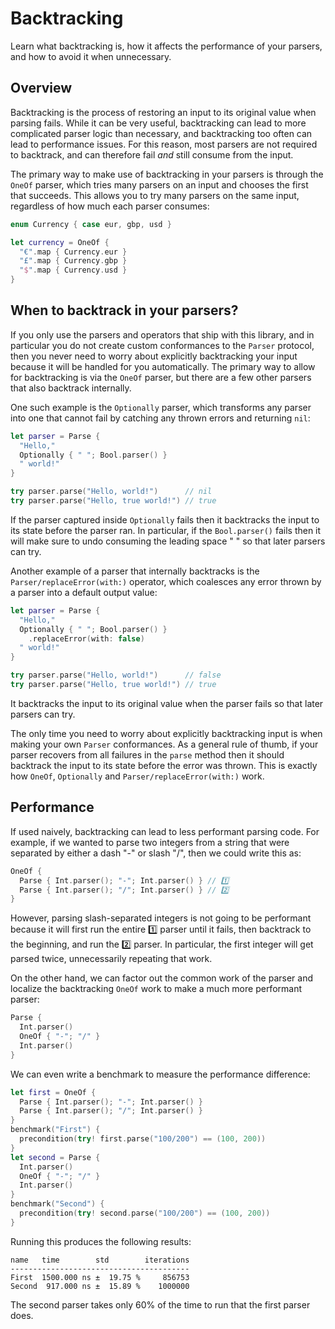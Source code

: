 # Backtracking

Learn what backtracking is, how it affects the performance of your parsers, and how to avoid it when
unnecessary.

## Overview

Backtracking is the process of restoring an input to its original value when parsing fails. While it 
can be very useful, backtracking can lead to more complicated parser logic than necessary, and
backtracking too often can lead to performance issues. For this reason, most parsers are not
required to backtrack, and can therefore fail _and_ still consume from the input.

The primary way to make use of backtracking in your parsers is through the ``OneOf`` parser, which
tries many parsers on an input and chooses the first that succeeds. This allows you to try many
parsers on the same input, regardless of how much each parser consumes:

```swift
enum Currency { case eur, gbp, usd }

let currency = OneOf {
  "€".map { Currency.eur }
  "£".map { Currency.gbp }
  "$".map { Currency.usd }
}
```

## When to backtrack in your parsers?

If you only use the parsers and operators that ship with this library, and in particular you do not
create custom conformances to the ``Parser`` protocol, then you never need to worry about explicitly 
backtracking your input because it will be handled for you automatically. The primary way to allow 
for backtracking is via the ``OneOf`` parser, but there are a few other parsers that also backtrack 
internally.

One such example is the ``Optionally`` parser, which transforms any parser into one that cannot fail 
by catching any thrown errors and returning `nil`:

```swift
let parser = Parse {
  "Hello,"
  Optionally { " "; Bool.parser() }
  " world!"
}

try parser.parse("Hello, world!")      // nil
try parser.parse("Hello, true world!") // true
```

If the parser captured inside ``Optionally`` fails then it backtracks the input to its state before
the parser ran. In particular, if the `Bool.parser()` fails then it will make sure to undo
consuming the leading space " " so that later parsers can try.

Another example of a parser that internally backtracks is the ``Parser/replaceError(with:)`` 
operator, which coalesces any error thrown by a parser into a default output value:

```swift
let parser = Parse {
  "Hello,"
  Optionally { " "; Bool.parser() }
    .replaceError(with: false)
  " world!"
}

try parser.parse("Hello, world!")      // false
try parser.parse("Hello, true world!") // true
```

It backtracks the input to its original value when the parser fails so that later parsers can try.

The only time you need to worry about explicitly backtracking input is when making your own
``Parser`` conformances. As a general rule of thumb, if your parser recovers from all failures
in the `parse` method then it should backtrack the input to its state before the error was thrown.
This is exactly how ``OneOf``, ``Optionally`` and ``Parser/replaceError(with:)`` work.

## Performance

If used naively, backtracking can lead to less performant parsing code. For example, if we wanted to
parse two integers from a string that were separated by either a dash "-" or slash "/", then we 
could write this as:

```swift
OneOf {
  Parse { Int.parser(); "-"; Int.parser() } // 1️⃣
  Parse { Int.parser(); "/"; Int.parser() } // 2️⃣
}
```

However, parsing slash-separated integers is not going to be performant because it will first run 
the entire 1️⃣ parser until it fails, then backtrack to the beginning, and run the 2️⃣ parser. In 
particular, the first integer will get parsed twice, unnecessarily repeating that work. 

On the  other hand, we can factor out the common work of the parser and localize the backtracking 
``OneOf`` work to make a much more performant parser:

```swift
Parse {
  Int.parser()
  OneOf { "-"; "/" }
  Int.parser()
}
```

We can even write a benchmark to measure the performance difference:

```swift
let first = OneOf {
  Parse { Int.parser(); "-"; Int.parser() }
  Parse { Int.parser(); "/"; Int.parser() }
}
benchmark("First") {
  precondition(try! first.parse("100/200") == (100, 200))
}
let second = Parse {
  Int.parser()
  OneOf { "-"; "/" }
  Int.parser()
}
benchmark("Second") {
  precondition(try! second.parse("100/200") == (100, 200))
}
```

Running this produces the following results:

```
name   time        std        iterations
----------------------------------------
First  1500.000 ns ±  19.75 %     856753
Second  917.000 ns ±  15.89 %    1000000
```

The second parser takes only 60% of the time to run that the first parser does.
